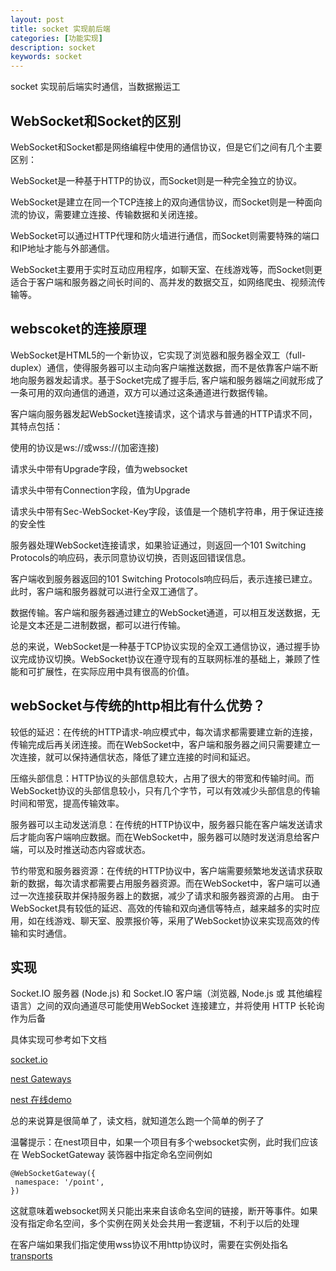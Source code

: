 ```yaml
---
layout: post
title: socket 实现前后端
categories: [功能实现]
description: socket
keywords: socket
---
```


socket 实现前后端实时通信，当数据搬运工

## WebSocket和Socket的区别
WebSocket和Socket都是网络编程中使用的通信协议，但是它们之间有几个主要区别：

WebSocket是一种基于HTTP的协议，而Socket则是一种完全独立的协议。

WebSocket是建立在同一个TCP连接上的双向通信协议，而Socket则是一种面向流的协议，需要建立连接、传输数据和关闭连接。

WebSocket可以通过HTTP代理和防火墙进行通信，而Socket则需要特殊的端口和IP地址才能与外部通信。

WebSocket主要用于实时互动应用程序，如聊天室、在线游戏等，而Socket则更适合于客户端和服务器之间长时间的、高并发的数据交互，如网络爬虫、视频流传输等。
##  webscoket的连接原理
WebSocket是HTML5的一个新协议，它实现了浏览器和服务器全双工（full-duplex）通信，使得服务器可以主动向客户端推送数据，而不是依靠客户端不断地向服务器发起请求。基于Socket完成了握手后, 客户端和服务器端之间就形成了一条可用的双向通信的通道，双方可以通过这条通道进行数据传输。

客户端向服务器发起WebSocket连接请求，这个请求与普通的HTTP请求不同，其特点包括：

使用的协议是ws://或wss://(加密连接)

请求头中带有Upgrade字段，值为websocket

请求头中带有Connection字段，值为Upgrade

请求头中带有Sec-WebSocket-Key字段，该值是一个随机字符串，用于保证连接的安全性

服务器处理WebSocket连接请求，如果验证通过，则返回一个101 Switching Protocols的响应码，表示同意协议切换，否则返回错误信息。

客户端收到服务器返回的101 Switching Protocols响应码后，表示连接已建立。此时，客户端和服务器就可以进行全双工通信了。

数据传输。客户端和服务器通过建立的WebSocket通道，可以相互发送数据，无论是文本还是二进制数据，都可以进行传输。

总的来说，WebSocket是一种基于TCP协议实现的全双工通信协议，通过握手协议完成协议切换。WebSocket协议在遵守现有的互联网标准的基础上，兼顾了性能和可扩展性，在实际应用中具有很高的价值。

## webSocket与传统的http相比有什么优势？
较低的延迟：在传统的HTTP请求-响应模式中，每次请求都需要建立新的连接，传输完成后再关闭连接。而在WebSocket中，客户端和服务器之间只需要建立一次连接，就可以保持通信状态，降低了建立连接的时间和延迟。

压缩头部信息：HTTP协议的头部信息较大，占用了很大的带宽和传输时间。而WebSocket协议的头部信息较小，只有几个字节，可以有效减少头部信息的传输时间和带宽，提高传输效率。

服务器可以主动发送消息：在传统的HTTP协议中，服务器只能在客户端发送请求后才能向客户端响应数据。而在WebSocket中，服务器可以随时发送消息给客户端，可以及时推送动态内容或状态。

节约带宽和服务器资源：在传统的HTTP协议中，客户端需要频繁地发送请求获取新的数据，每次请求都需要占用服务器资源。而在WebSocket中，客户端可以通过一次连接获取并保持服务器上的数据，减少了请求和服务器资源的占用。
由于WebSocket具有较低的延迟、高效的传输和双向通信等特点，越来越多的实时应用，如在线游戏、聊天室、股票报价等，采用了WebSocket协议来实现高效的传输和实时通信。
## 实现
Socket.IO 服务器 (Node.js) 和 Socket.IO 客户端（浏览器, Node.js 或 其他编程语言）之间的双向通道尽可能使用WebSocket 连接建立，并将使用 HTTP 长轮询作为后备

具体实现可参考如下文档

[socket.io](https://socket.io/docs/v4/)

[nest Gateways](https://docs.nestjs.com/websockets/gateways)

[nest 在线demo](https://github.com/nestjs/nest/tree/master/sample/02-gateways)

总的来说算是很简单了，读文档，就知道怎么跑一个简单的例子了

温馨提示：在nest项目中，如果一个项目有多个websocket实例，此时我们应该在 WebSocketGateway 装饰器中指定命名空间例如

 ```
 @WebSocketGateway({
  namespace: '/point',
})
```
这就意味着websocket网关只能出来来自该命名空间的链接，断开等事件。如果没有指定命名空间，多个实例在网关处会共用一套逻辑，不利于以后的处理

在客户端如果我们指定使用wss协议不用http协议时，需要在实例处指名[transports](https://socket.io/zh-CN/docs/v4/client-options/#transports)


